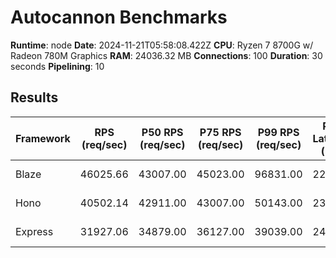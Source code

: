 # Autocannon Benchmarks

**Runtime**: node
**Date**: 2024-11-21T05:58:08.422Z
**CPU**: Ryzen 7 8700G w/ Radeon 780M Graphics
**RAM**: 24036.32 MB
**Connections**: 100
**Duration**: 30 seconds
**Pipelining**: 10

## Results

| Framework | RPS (req/sec) | P50 RPS (req/sec) | P75 RPS (req/sec) | P99 RPS (req/sec) | P50 Latency (ms) | P75 Latency (ms) | P99 Latency (ms) | Min Latency (ms) | Max Latency (ms) |
| --------- | ------------- | ----------------- | ----------------- | ----------------- | ---------------- | ---------------- | ---------------- | ---------------- | ---------------- |
| Blaze     | 46025.66      | 43007.00          | 45023.00          | 96831.00          | 22 ms            | 25 ms            | 31 ms            | 1 ms             | 1181 ms          |
| Hono      | 40502.14      | 42911.00          | 43007.00          | 50143.00          | 23 ms            | 25 ms            | 31 ms            | 4 ms             | 2185 ms          |
| Express   | 31927.06      | 34879.00          | 36127.00          | 39039.00          | 24 ms            | 28 ms            | 56 ms            | 13 ms            | 3205 ms          |
